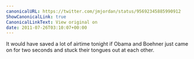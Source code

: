 ```yaml
---
canonicalURL: https://twitter.com/jmjordan/status/95692345885990912
ShowCanonicalLink: true
CanonicalLinkText: View original on
date: 2011-07-26T03:10:07+00:00
---
```

It would have saved a lot of airtime tonight if Obama and Boehner just came on for two seconds and stuck their tongues out at each other.